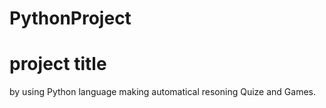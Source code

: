 # PythonProject
# project title 
by using Python language making automatical resoning Quize and Games.
